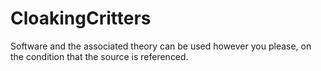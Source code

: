 # CloakingCritters
Software and the associated theory can be used however you please, on the condition that the source is referenced.
